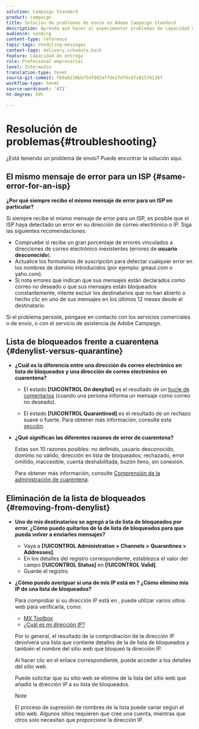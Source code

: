 ```yaml
---
solution: Campaign Standard
product: campaign
title: Solución de problemas de envío en Adobe Campaign Standard
description: Aprenda qué hacer al experimentar problemas de capacidad de envío con Adobe Campaign Standard.
audience: sending
content-type: reference
topic-tags: sheduling-messages
context-tags: delivery,schedule,back
feature: Capacidad de entrega
role: Profesional empresarial
level: Intermedio
translation-type: tm+mt
source-git-commit: fb9a6218bb754f803affde1fdf6c6fc01570126f
workflow-type: tm+mt
source-wordcount: '471'
ht-degree: 59%

---
```



# Resolución de problemas{#troubleshooting}

¿Está teniendo un problema de envío? Puede encontrar la solución aquí.

## El mismo mensaje de error para un ISP {#same-error-for-an-isp}

**¿Por qué siempre recibo el mismo mensaje de error para un ISP en particular?**

Si siempre recibe el mismo mensaje de error para un ISP, es posible que el ISP haya detectado un error en su dirección de correo electrónico o IP. Siga las siguientes recomendaciones:
* Compruebe si recibe un gran porcentaje de errores vinculados a direcciones de correo electrónico inexistentes (errores de **usuario desconocido**).
* Actualice los formularios de suscripción para detectar cualquier error en los nombres de dominio introducidos (por ejemplo: gmaul.com o yaho.com).
* Si nota errores que indican que sus mensajes están declarados como correo no deseado o que sus mensajes están bloqueados constantemente, intente excluir los destinatarios que no han abierto o hecho clic en uno de sus mensajes en los últimos 12 meses desde el destinatario.

Si el problema persiste, póngase en contacto con los servicios comerciales o de envío, o con el servicio de asistencia de Adobe Campaign.

## Lista de bloqueados frente a cuarentena {#denylist-versus-quarantine}

* **¿Cuál es la diferencia entre una dirección de correo electrónico en lista de bloqueados y una dirección de correo electrónico en cuarentena?**

   * El estado **[!UICONTROL On denylist]** es el resultado de un [bucle de comentarios](https://experienceleague.adobe.com/docs/deliverability-learn/deliverability-best-practice-guide/transition-process/infrastructure.html#feedback-loops) (cuando una persona informa un mensaje como correo no deseado).

   * El estado **[!UICONTROL Quarantined]** es el resultado de un rechazo suave o fuerte.
   Para obtener más información, consulte esta [sección](../../sending/using/understanding-quarantine-management.md#quarantine-vs-denylist).

* **¿Qué significan las diferentes razones de error de cuarentena?**

   Estas son 10 razones posibles: no definido, usuario desconocido, dominio no válido, dirección en lista de bloqueados, rechazado, error omitido, inaccesible, cuenta deshabilitada, buzón lleno, sin conexión.

   Para obtener más información, consulte [Comprensión de la administración de cuarentena](../../sending/using/understanding-quarantine-management.md).

## Eliminación de la lista de bloqueados {#removing-from-denylist}

* **Uno de mis destinatarios se agregó a la  de lista de bloqueados por error. ¿Cómo puedo quitarlos de la  de lista de bloqueados para que pueda volver a enviarles mensajes?**

   * Vaya a **[!UICONTROL Administration > Channels > Quarantines > Addresses]**.
   * En los detalles del registro correspondiente, establezca el valor del campo **[!UICONTROL Status]** en **[!UICONTROL Valid]**.
   * Guarde el registro.

* **¿Cómo puedo averiguar si una de mis IP está en ? ¿Cómo elimino mis IP de una lista de bloqueados?**

   Para comprobar si su dirección IP está en , puede utilizar varios sitios web para verificarla, como:
   * [MX Toolbox](https://mxtoolbox.com/)
   * [¿Cuál es mi dirección IP?](https://whatismyipaddress.com)

   Por lo general, el resultado de la comprobación de la dirección IP devolverá una lista que contiene detalles de la  de lista de bloqueados y también el nombre del sitio web que bloqueó la dirección IP.

   Al hacer clic en el enlace correspondiente, puede acceder a los detalles del sitio web.

   Puede solicitar que su sitio web se elimine de la lista del sitio web que añadió la dirección IP a su lista de bloqueados.

   >[!NOTE]
   >
   >El proceso de supresión de nombres de la lista puede variar según el sitio web. Algunos sitios requieren que cree una cuenta, mientras que otros solo necesitan que proporcione la dirección IP.
